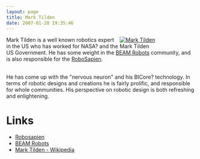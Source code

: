 ```yaml
---
layout: page
title: Mark Tilden
date: 2007-01-28 19:35:46
---
```

<div style=" float: right;"> <div style=" width:202px;"> <a class="internal" href="browseimage55" title="Mark Tilden"> <img alt="Mark Tilden" class="img-responsive" src="image425" title="Mark Tilden"/> </a> <div class="mini" style="width:200px;"> <div class="thumbcaption">Mark Tilden		</div> </div> </div> </div>Mark Tilden is a well known robotics expert in the US who has worked for NASA<a class="wiki wikinew for-review" title="Create page: NASA">?</a> and the US Government. He has some weight in the <a class="wiki" href="/wiki/beam_robots.html" title="Biology, Electronics, Aesthetics and Mechanics">BEAM Robots</a> community, and is also responsible for the <a class="wiki" href="/wiki/robosapien.html" title="RoboSapien">RoboSapien</a>.
<p>
<br/>He has come up with the "nervous neuron" and his BICore<a class="wiki wikinew for-review" title="Create page: BICore">?</a> technology. In terms of robotic designs and creations he is fairly prolific, and responsible for whole communities. His perspective on robotic design is both refreshing and enlightening.
</p>
<h1  id="Links">Links</h1>
<ul><li> <a class="wiki" href="/wiki/robosapien.html" title="RoboSapien">Robosapien</a>
</li><li> <a class="wiki" href="/wiki/beam_robots.html" title="Biology, Electronics, Aesthetics and Mechanics">BEAM Robots</a>
</li><li> <a  href="http://en.wikipedia.org/wiki/Mark_Tilden" rel="external" target="_blank">Mark Tilden - Wikipedia</a>
</li></ul><p>
</p>

